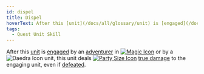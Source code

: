 ```yaml
---
id: dispel
title: Dispel
hoverText: After this [unit](/docs/all/glossary/unit) is [engaged](/docs/all/glossary/engage) by an [adventurer](/docs/all/glossary/adventurer) in [Magic battle form]](/docs/all/battle-forms/magic) or by a Daedra unit, this unit deals [party size](/docs/all/glossary/party-size) [true damage](/docs/all/glossary/true-damage) to the engaging unit, even if [defeated](/docs/all/glossary/defeated).
tags:
  - Quest Unit Skill
---
```


After this [unit](/docs/all/glossary/unit) is [engaged](/docs/all/glossary/engage) by an [adventurer](/docs/all/glossary/adventurer) in [<img src="/icons/magic.svg" alt="Magic Icon" class="icon-svg" />](/docs/all/battle-forms/magic) or by a <img src="/icons/daedra.svg" alt="Daedra Icon" class="icon-svg" /> unit, this unit deals [<img src="/icons/party-size.svg" alt="Party Size Icon" class="icon-svg" />](/docs/all/glossary/party-size) [true damage](/docs/all/glossary/true-damage) to the engaging unit, even if [defeated](/docs/all/glossary/defeated).
